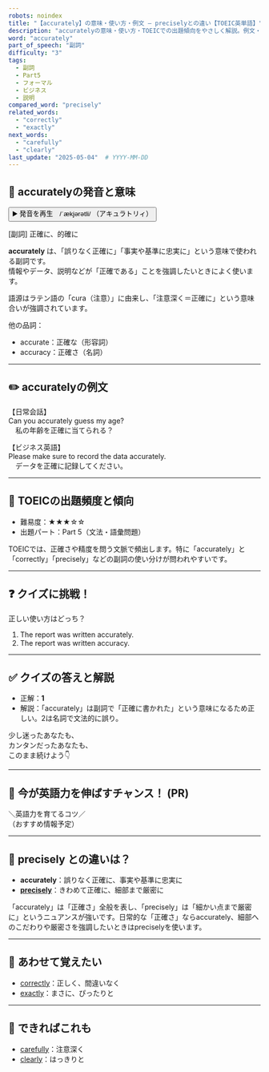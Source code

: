 ```yaml
---
robots: noindex
title: "【accurately】の意味・使い方・例文 ― preciselyとの違い【TOEIC英単語】"
description: "accuratelyの意味・使い方・TOEICでの出題傾向をやさしく解説。例文・クイズ付きでpreciselyとの違いもわかりやすく学べます。"
word: "accurately"
part_of_speech: "副詞"
difficulty: "3"
tags:
  - 副詞
  - Part5
  - フォーマル
  - ビジネス
  - 説明
compared_word: "precisely"
related_words:
  - "correctly"
  - "exactly"
next_words:
  - "carefully"
  - "clearly"
last_update: "2025-05-04"  # YYYY-MM-DD
---
```


## 🔰 accuratelyの発音と意味

<button class="play-audio" onclick="playTTS('accurately')">
  <span class="play-audio-main">
    ▶️ 発音を再生　/ˈækjərətli/
  </span>
  <span class="play-audio-sub">
    （アキュラトリィ）
  </span>
</button>

[副詞] 正確に、的確に

**accurately** は、「誤りなく正確に」「事実や基準に忠実に」という意味で使われる副詞です。  
情報やデータ、説明などが「正確である」ことを強調したいときによく使います。

語源はラテン語の「cura（注意）」に由来し、「注意深く＝正確に」という意味合いが強調されています。

他の品詞：  
- accurate：正確な（形容詞）
- accuracy：正確さ（名詞）

---

## ✏️ accuratelyの例文

【日常会話】  
Can you accurately guess my age?  
　私の年齢を正確に当てられる？

【ビジネス英語】  
Please make sure to record the data accurately.  
　データを正確に記録してください。

---

## 🎯 TOEICの出題頻度と傾向

- 難易度：★★★☆☆
- 出題パート：Part 5（文法・語彙問題）

TOEICでは、正確さや精度を問う文脈で頻出します。特に「accurately」と「correctly」「precisely」などの副詞の使い分けが問われやすいです。

---

## ❓ クイズに挑戦！

正しい使い方はどっち？

1. The report was written accurately.  
2. The report was written accuracy.

---

## ✅ クイズの答えと解説

- 正解：**1**
- 解説：「accurately」は副詞で「正確に書かれた」という意味になるため正しい。2は名詞で文法的に誤り。

少し迷ったあなたも、  
カンタンだったあなたも、  
このまま続けよう👇️

---

## 🚀 今が英語力を伸ばすチャンス！ (PR)

<div class="info-center">
＼英語力を育てるコツ／<br>  
（おすすめ情報予定）
</div>

---

## 🤔  precisely との違いは？

- **accurately**：誤りなく正確に、事実や基準に忠実に
- **[precisely](/word/precisely/)**：きわめて正確に、細部まで厳密に

「accurately」は「正確さ」全般を表し、「precisely」は「細かい点まで厳密に」というニュアンスが強いです。日常的な「正確さ」ならaccurately、細部へのこだわりや厳密さを強調したいときはpreciselyを使います。

---

## 🧩 あわせて覚えたい

- [correctly](/word/correctly/)：正しく、間違いなく
- [exactly](/word/exactly/)：まさに、ぴったりと

---

## 📖 できればこれも

- [carefully](/word/carefully/)：注意深く
- [clearly](/word/clearly/)：はっきりと

<!-- cvid: aid00_bid04 -->
